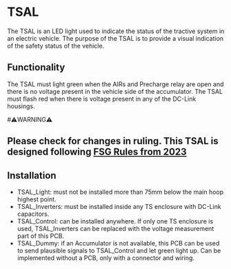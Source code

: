 # TSAL
The TSAL is an LED light used to indicate the status of the tractive system in an electric vehicle. The purpose of the TSAL is to provide a visual indication of the safety status of the vehicle.

## Functionality
The TSAL must light green when the AIRs and Precharge relay are open and there is no voltage present in the vehicle side of the accumulator. The TSAL must flash red when there is voltage present in any of the DC-Link housings.

#⚠️WARNING⚠️
## Please check for changes in ruling. This TSAL is designed following [FSG Rules from 2023](https://www.formulastudent.de/fileadmin/user_upload/all/2023/rules/FS-Rules_2023_v1.1.pdf)

## Installation
- TSAL_Light: must not be installed more than 75mm below the main hoop highest point.
- TSAL_Inverters: must be installed inside any TS enclosure with DC-Link capacitors.
- TSAL_Control: can be installed anywhere. If only one TS enclosure is used, TSAL_Inverters can be replaced with the voltage measurement part of this PCB.
- TSAL_Dummy: if an Accumulator is not available, this PCB can be used to send plausible signals to TSAL_Control and let green light up. Can be implemented without a PCB, only with a connector and wiring.

